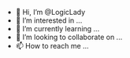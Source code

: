- 👋 Hi, I’m @LogicLady
- 👀 I’m interested in ...
- 🌱 I’m currently learning ...
- 💞️ I’m looking to collaborate on ...
- 📫 How to reach me ...

<!---
LogicLady/LogicLady is a ✨ special ✨ repository because its `README.md` (this file) appears on your GitHub profile.
You can click the Preview link to take a look at your changes.
--->
